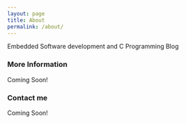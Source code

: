 ```yaml
---
layout: page
title: About
permalink: /about/
---
```


Embedded Software development and C Programming Blog

### More Information

Coming Soon! 

### Contact me

Coming Soon! 